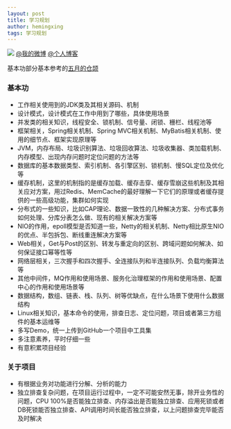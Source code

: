 ```yaml
---
layout: post
title: 学习规划
author: hemingxing
tags: 学习规划
---
```

![](http://ww1.sinaimg.cn/large/ee21033aly1fwj4i49ny3j21hc0xc78j.jpg)
[@我的微博](https://weibo.com/yeasonhe)
[@个人博客](https://staroflion.github.io/)

基本功部分基本参考的[五月的仓颉](https://www.cnblogs.com/xrq730/p/9159586.html)

### 基本功

* 工作相关使用到的JDK类及其相关源码、机制
* 设计模式，设计模式在工作中用到了哪些，具体使用场景
* 并发类的相关知识，线程安全、锁机制、信号量、闭锁、栅栏、线程池等
* 框架相关，Spring相关机制、Spring MVC相关机制、MyBatis相关机制、使用的细节点、框架实现原理等
* JVM，内存布局、垃圾识别算法、垃圾回收算法、垃圾收集器、类加载机制、内存模型、出现内存问题时定位问题的方法等
* 数据库的基本数据类型、索引机制、各引擎区别、锁机制、慢SQL定位及优化等
* 缓存机制，这里的机制指的是缓存加载、缓存击穿、缓存雪崩这些机制及其相关应对方案，用过Redis、MemCache的最好理解一下它们的原理或者缓存提供的一些高级功能，集群如何实现
* 分布式的一些知识，比如CAP理论、数据一致性的几种解决方案、分布式事务如何处理、分库分表怎么做、现有的相关解决方案等
* NIO的作用，epoll模型是否知道一些，Netty的相关机制、Netty相比原生NIO的优点、半包拆包、断线重连解决方案等
* Web相关，Get与Post的区别、转发与重定向的区别、跨域问题如何解决、如何保证接口幂等性等
* 网络层相关，三次握手和四次握手、全连接队列和半连接队列、负载均衡算法等
* 其他中间件，MQ作用和使用场景、服务化治理框架的作用和使用场景、配置中心的作用和使用场景等
* 数据结构，数组、链表、栈、队列、树等优缺点，在什么场景下使用什么数据结构
* Linux相关知识，基本命令的使用，排查日志、定位问题，项目或者第三方组件的基本运维等
* 多写Demo，统一上传到GitHub一个项目中工具集
* 多注意素养，平时仔细一些
* 有意积累项目经验

### 关于项目

* 有根据业务对功能进行分解、分析的能力
* 独立排查复杂问题，在项目运行过程中，一定不可能安然无事，除开业务性的问题，CPU 100%是否能独立排查、内存溢出是否能独立排查、应用死锁或者DB死锁能否独立排查、API调用时间长能否独立排查，以上问题排查完毕能否及时解决

[//]: # (These are reference links used in the body of this note and get stripped out when the markdown processor does its job. There is no need to format nicely because it shouldn't be seen. Thanks SO - http://stackoverflow.com/questions/4823468/store-comments-in-markdown-syntax)


   [@我的微博]: <https://weibo.com/yeasonhe>
